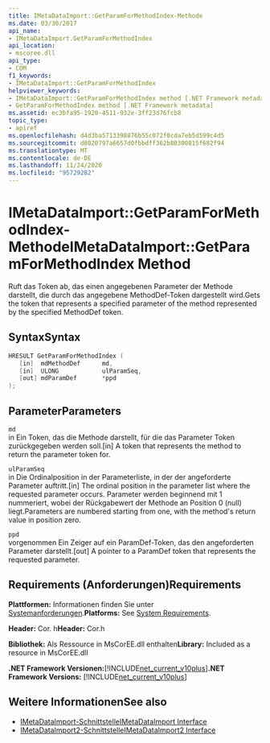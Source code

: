 ```yaml
---
title: IMetaDataImport::GetParamForMethodIndex-Methode
ms.date: 03/30/2017
api_name:
- IMetaDataImport.GetParamForMethodIndex
api_location:
- mscoree.dll
api_type:
- COM
f1_keywords:
- IMetaDataImport::GetParamForMethodIndex
helpviewer_keywords:
- IMetaDataImport::GetParamForMethodIndex method [.NET Framework metadata]
- GetParamForMethodIndex method [.NET Framework metadata]
ms.assetid: ec3bfa95-1920-4511-932e-3ff23d76fcb8
topic_type:
- apiref
ms.openlocfilehash: d4d3ba5713398876b55c072f0cda7eb5d599c4d5
ms.sourcegitcommit: d8020797a6657d0fbbdff362b80300815f682f94
ms.translationtype: MT
ms.contentlocale: de-DE
ms.lasthandoff: 11/24/2020
ms.locfileid: "95729282"
---
```

# <a name="imetadataimportgetparamformethodindex-method"></a><span data-ttu-id="b21e6-102">IMetaDataImport::GetParamForMethodIndex-Methode</span><span class="sxs-lookup"><span data-stu-id="b21e6-102">IMetaDataImport::GetParamForMethodIndex Method</span></span>

<span data-ttu-id="b21e6-103">Ruft das Token ab, das einen angegebenen Parameter der Methode darstellt, die durch das angegebene MethodDef-Token dargestellt wird.</span><span class="sxs-lookup"><span data-stu-id="b21e6-103">Gets the token that represents a specified parameter of the method represented by the specified MethodDef token.</span></span>  
  
## <a name="syntax"></a><span data-ttu-id="b21e6-104">Syntax</span><span class="sxs-lookup"><span data-stu-id="b21e6-104">Syntax</span></span>  
  
```cpp  
HRESULT GetParamForMethodIndex (  
   [in]  mdMethodDef      md,  
   [in]  ULONG            ulParamSeq,  
   [out] mdParamDef       *ppd  
);  
```  
  
## <a name="parameters"></a><span data-ttu-id="b21e6-105">Parameter</span><span class="sxs-lookup"><span data-stu-id="b21e6-105">Parameters</span></span>  

 `md`  
 <span data-ttu-id="b21e6-106">in Ein Token, das die Methode darstellt, für die das Parameter Token zurückgegeben werden soll.</span><span class="sxs-lookup"><span data-stu-id="b21e6-106">[in] A token that represents the method to return the parameter token for.</span></span>  
  
 `ulParamSeq`  
 <span data-ttu-id="b21e6-107">in Die Ordinalposition in der Parameterliste, in der der angeforderte Parameter auftritt.</span><span class="sxs-lookup"><span data-stu-id="b21e6-107">[in] The ordinal position in the parameter list where the requested parameter occurs.</span></span> <span data-ttu-id="b21e6-108">Parameter werden beginnend mit 1 nummeriert, wobei der Rückgabewert der Methode an Position 0 (null) liegt.</span><span class="sxs-lookup"><span data-stu-id="b21e6-108">Parameters are numbered starting from one, with the method's return value in position zero.</span></span>  
  
 `ppd`  
 <span data-ttu-id="b21e6-109">vorgenommen Ein Zeiger auf ein ParamDef-Token, das den angeforderten Parameter darstellt.</span><span class="sxs-lookup"><span data-stu-id="b21e6-109">[out] A pointer to a ParamDef token that represents the requested parameter.</span></span>  
  
## <a name="requirements"></a><span data-ttu-id="b21e6-110">Requirements (Anforderungen)</span><span class="sxs-lookup"><span data-stu-id="b21e6-110">Requirements</span></span>  

 <span data-ttu-id="b21e6-111">**Plattformen:** Informationen finden Sie unter [Systemanforderungen](../../get-started/system-requirements.md).</span><span class="sxs-lookup"><span data-stu-id="b21e6-111">**Platforms:** See [System Requirements](../../get-started/system-requirements.md).</span></span>  
  
 <span data-ttu-id="b21e6-112">**Header:** Cor. h</span><span class="sxs-lookup"><span data-stu-id="b21e6-112">**Header:** Cor.h</span></span>  
  
 <span data-ttu-id="b21e6-113">**Bibliothek:** Als Ressource in MsCorEE.dll enthalten</span><span class="sxs-lookup"><span data-stu-id="b21e6-113">**Library:** Included as a resource in MsCorEE.dll</span></span>  
  
 <span data-ttu-id="b21e6-114">**.NET Framework Versionen:**[!INCLUDE[net_current_v10plus](../../../../includes/net-current-v10plus-md.md)]</span><span class="sxs-lookup"><span data-stu-id="b21e6-114">**.NET Framework Versions:** [!INCLUDE[net_current_v10plus](../../../../includes/net-current-v10plus-md.md)]</span></span>  
  
## <a name="see-also"></a><span data-ttu-id="b21e6-115">Weitere Informationen</span><span class="sxs-lookup"><span data-stu-id="b21e6-115">See also</span></span>

- [<span data-ttu-id="b21e6-116">IMetaDataImport-Schnittstelle</span><span class="sxs-lookup"><span data-stu-id="b21e6-116">IMetaDataImport Interface</span></span>](imetadataimport-interface.md)
- [<span data-ttu-id="b21e6-117">IMetaDataImport2-Schnittstelle</span><span class="sxs-lookup"><span data-stu-id="b21e6-117">IMetaDataImport2 Interface</span></span>](imetadataimport2-interface.md)
